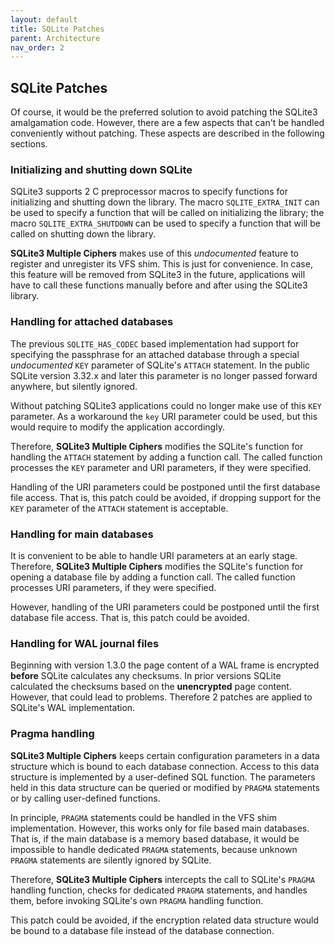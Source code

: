 ```yaml
---
layout: default
title: SQLite Patches
parent: Architecture
nav_order: 2
---
```

## SQLite Patches

Of course, it would be the preferred solution to avoid patching the SQLite3 amalgamation code. However, there are a few aspects that can't be handled conveniently without patching. These aspects are described in the following sections.

### Initializing and shutting down SQLite

SQLite3 supports 2 C preprocessor macros to specify functions for initializing and shutting down the library. The macro `SQLITE_EXTRA_INIT` can be used to specify a function that will be called on initializing the library; the macro `SQLITE_EXTRA_SHUTDOWN` can be used to specify a function that will be called on shutting down the library.

**SQLite3 Multiple Ciphers** makes use of this _undocumented_ feature to register and unregister its VFS shim. This is just for convenience. In case, this feature will be removed from SQLite3 in the future, applications will have to call these functions manually before and after using the SQLite3 library.

### Handling for attached databases

The previous `SQLITE_HAS_CODEC` based implementation had support for specifying the passphrase for an attached database through a special _undocumented_ `KEY` parameter of SQLite's `ATTACH` statement. In the public SQLite version 3.32.x and later this parameter is no longer passed forward anywhere, but silently ignored.

Without patching SQLite3 applications could no longer make use of this `KEY` parameter. As a workaround the `key` URI parameter could be used, but this would require to modify the application accordingly.

Therefore, **SQLite3 Multiple Ciphers** modifies the SQLite's function for handling the `ATTACH` statement by adding a function call. The called function processes the `KEY` parameter and URI parameters, if they were specified.

Handling of the URI parameters could be postponed until the first database file access. That is, this patch could be avoided, if dropping support for the `KEY` parameter of the `ATTACH` statement is acceptable.

### Handling for main databases

It is convenient to be able to handle URI parameters at an early stage. Therefore, **SQLite3 Multiple Ciphers** modifies the SQLite's function for opening a database file by adding a function call. The called function processes URI parameters, if they were specified.

However, handling of the URI parameters could be postponed until the first database file access. That is, this patch could be avoided.

### Handling for WAL journal files

Beginning with version 1.3.0 the page content of a WAL frame is encrypted **before** SQLite calculates any checksums. In prior versions SQLite calculated the checksums based on the **unencrypted** page content. However, that could lead to problems. Therefore 2 patches are applied to SQLite's WAL implementation.

### Pragma handling

**SQLite3 Multiple Ciphers** keeps certain configuration parameters in a data structure which is bound to each database connection. Access to this data structure is implemented by a user-defined SQL function. The parameters held in this data structure can be queried or modified by `PRAGMA` statements or by calling user-defined functions.

In principle, `PRAGMA` statements could be handled in the VFS shim implementation. However, this works only for file based main databases. That is, if the main database is a memory based database, it would be impossible to handle dedicated `PRAGMA` statements, because unknown `PRAGMA` statements are silently ignored by SQLite.

Therefore, **SQLite3 Multiple Ciphers** intercepts the call to SQLite's `PRAGMA` handling function, checks for dedicated `PRAGMA` statements, and handles them, before invoking SQLite's own `PRAGMA` handling function.

This patch could be avoided, if the encryption related data structure would be bound to a database file instead of the database connection.
